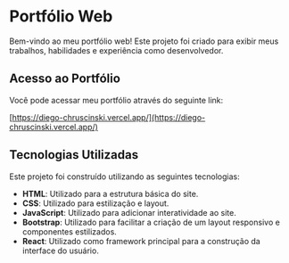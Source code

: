 # Portfólio Web

Bem-vindo ao meu portfólio web! Este projeto foi criado para exibir meus trabalhos, habilidades e experiência como desenvolvedor.

## Acesso ao Portfólio

Você pode acessar meu portfólio através do seguinte link:

[https://diego-chruscinski.vercel.app/](https://diego-chruscinski.vercel.app/)

## Tecnologias Utilizadas

Este projeto foi construído utilizando as seguintes tecnologias:

- **HTML**: Utilizado para a estrutura básica do site.
- **CSS**: Utilizado para estilização e layout.
- **JavaScript**: Utilizado para adicionar interatividade ao site.
- **Bootstrap**: Utilizado para facilitar a criação de um layout responsivo e componentes estilizados.
- **React**: Utilizado como framework principal para a construção da interface do usuário.
